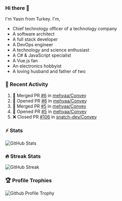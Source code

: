 ### Hi there 👋
I'm Yasin from Turkey. I'm,

* Chief technology officer of a technology company
* A software architect
* A full stack developer
* A DevOps engineer
* A technology and science enthusiast
* A C# & JavaScript specialist
* A Vue.js fan
* An electronics hobbyist
* A loving husband and father of two

### 🧾 Recent Activity
<!--START_SECTION:activity-->
1. 🎉 Merged PR [#6](https://github.com/mehyaa/Convey/pull/6) in [mehyaa/Convey](https://github.com/mehyaa/Convey)
2. 💪 Opened PR [#6](https://github.com/mehyaa/Convey/pull/6) in [mehyaa/Convey](https://github.com/mehyaa/Convey)
3. 🎉 Merged PR [#5](https://github.com/mehyaa/Convey/pull/5) in [mehyaa/Convey](https://github.com/mehyaa/Convey)
4. 💪 Opened PR [#5](https://github.com/mehyaa/Convey/pull/5) in [mehyaa/Convey](https://github.com/mehyaa/Convey)
5. ❌ Closed PR [#106](https://github.com/snatch-dev/Convey/pull/106) in [snatch-dev/Convey](https://github.com/snatch-dev/Convey)
<!--END_SECTION:activity-->

### ⚡ Stats
![GitHub Stats][stats]

### 🔥 Streak Stats
![GitHub Streak][streak]

### 🏆 Profile Trophies
![Github Profile Trophy][trophy]

[profile]: https://github.com/mehyaa
[website]: https://mehyaa.github.io
[stats]: https://github-readme-stats.vercel.app/api?username=mehyaa&show_icons=true&count_private=true&theme=vue-dark
[streak]: https://streak-stats.demolab.com?user=mehyaa&theme=vue-dark&hide_border=true&date_format=j%20M%5B%20Y%5D&mode=weekly
[trophy]: https://github-profile-trophy.vercel.app?username=mehyaa&theme=nord&no-frame=true&column=3&margin-w=8&margin-h=8


<!--
**mehyaa/mehyaa** is a ✨ _special_ ✨ repository because its `README.md` (this file) appears on your GitHub profile.

Here are some ideas to get you started:

- 🔭 I’m currently working on ...
- 🌱 I’m currently learning ...
- 👯 I’m looking to collaborate on ...
- 🤔 I’m looking for help with ...
- 💬 Ask me about ...
- 📫 How to reach me: ...
- 😄 Pronouns: ...
- ⚡ Fun fact: ...
-->
